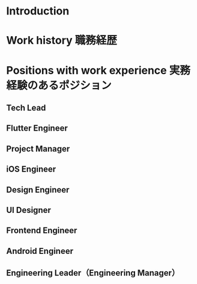 # Introduction
<!--
MBTI
趣味
過去のFBでの評価
苦手
特技
 -->

# Work history 職務経歴

# Positions with work experience 実務経験のあるポジション

## Tech Lead
<!-- 
経験技術
合計経験年
実績
ポートフォリオ
 -->
## Flutter Engineer
## Project Manager
## iOS Engineer
## Design Engineer
## UI Designer
## Frontend Engineer
## Android Engineer
## Engineering Leader（Engineering Manager）





